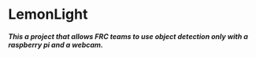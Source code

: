 # LemonLight
##### This a project that allows FRC teams to use object detection only with a raspberry pi and a webcam.
